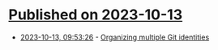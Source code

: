 # [Published on 2023-10-13](index.md)

* [2023-10-13, 09:53:26](https://lobste.rs/s/lfbi7z/organizing_multiple_git_identities) - [Organizing multiple Git identities](https://garrit.xyz/posts/2023-10-13-organizing-multiple-git-identities)
